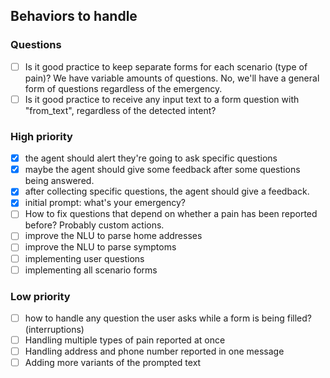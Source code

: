 ## Behaviors to handle

### Questions
- [ ] Is it good practice to keep separate forms for each scenario (type of pain)? We have variable amounts of questions. No, we'll have a general form of questions regardless of the emergency.
- [ ] Is it good practice to receive any input text to a form question with "from_text", regardless of the detected intent?

### High priority
- [x] the agent should alert they're going to ask specific questions
- [x] maybe the agent should give some feedback after some questions being answered.
- [x] after collecting specific questions, the agent should give a feedback.
- [x] initial prompt: what's your emergency?
- [ ] How to fix questions that depend on whether a pain has been reported before? Probably custom actions.
- [ ] improve the NLU to parse home addresses
- [ ] improve the NLU to parse symptoms
- [ ] implementing user questions
- [ ] implementing all scenario forms

### Low priority
- [ ] how to handle any question the user asks while a form is being filled? (interruptions)
- [ ] Handling multiple types of pain reported at once
- [ ] Handling address and phone number reported in one message
- [ ] Adding more variants of the prompted text